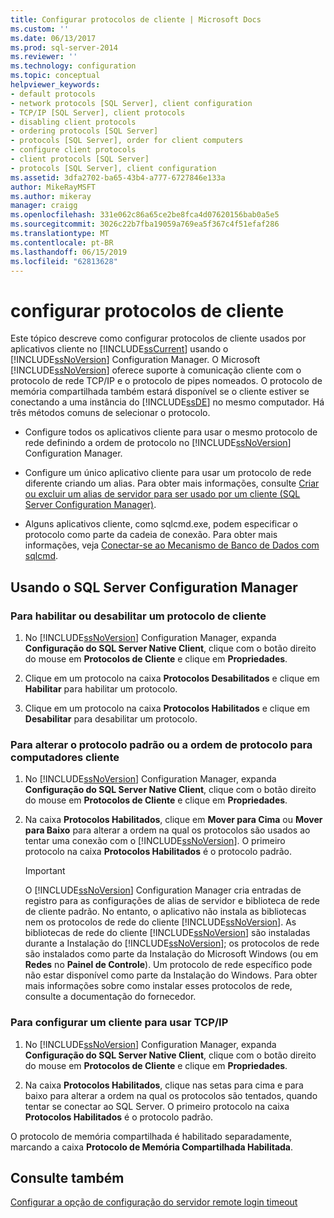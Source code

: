 ```yaml
---
title: Configurar protocolos de cliente | Microsoft Docs
ms.custom: ''
ms.date: 06/13/2017
ms.prod: sql-server-2014
ms.reviewer: ''
ms.technology: configuration
ms.topic: conceptual
helpviewer_keywords:
- default protocols
- network protocols [SQL Server], client configuration
- TCP/IP [SQL Server], client protocols
- disabling client protocols
- ordering protocols [SQL Server]
- protocols [SQL Server], order for client computers
- configure client protocols
- client protocols [SQL Server]
- protocols [SQL Server], client configuration
ms.assetid: 3dfa2702-ba65-43b4-a777-6727846e133a
author: MikeRayMSFT
ms.author: mikeray
manager: craigg
ms.openlocfilehash: 331e062c86a65ce2be8fca4d07620156bab0a5e5
ms.sourcegitcommit: 3026c22b7fba19059a769ea5f367c4f51efaf286
ms.translationtype: MT
ms.contentlocale: pt-BR
ms.lasthandoff: 06/15/2019
ms.locfileid: "62813628"
---
```

# <a name="configure-client-protocols"></a>configurar protocolos de cliente
  Este tópico descreve como configurar protocolos de cliente usados por aplicativos cliente no [!INCLUDE[ssCurrent](../../includes/sscurrent-md.md)] usando o [!INCLUDE[ssNoVersion](../../includes/ssnoversion-md.md)] Configuration Manager. O Microsoft [!INCLUDE[ssNoVersion](../../includes/ssnoversion-md.md)] oferece suporte à comunicação cliente com o protocolo de rede TCP/IP e o protocolo de pipes nomeados. O protocolo de memória compartilhada também estará disponível se o cliente estiver se conectando a uma instância do [!INCLUDE[ssDE](../../includes/ssde-md.md)] no mesmo computador. Há três métodos comuns de selecionar o protocolo.  
  
-   Configure todos os aplicativos cliente para usar o mesmo protocolo de rede definindo a ordem de protocolo no [!INCLUDE[ssNoVersion](../../includes/ssnoversion-md.md)] Configuration Manager.  
  
-   Configure um único aplicativo cliente para usar um protocolo de rede diferente criando um alias. Para obter mais informações, consulte [Criar ou excluir um alias de servidor para ser usado por um cliente &#40;SQL Server Configuration Manager&#41;](create-or-delete-a-server-alias-for-use-by-a-client.md).  
  
-   Alguns aplicativos cliente, como sqlcmd.exe, podem especificar o protocolo como parte da cadeia de conexão. Para obter mais informações, veja [Conectar-se ao Mecanismo de Banco de Dados com sqlcmd](../../relational-databases/scripting/sqlcmd-connect-to-the-database-engine.md).  
  
##  <a name="SSMSProcedure"></a> Usando o SQL Server Configuration Manager  
  
###  <a name="EnableDisable"></a> Para habilitar ou desabilitar um protocolo de cliente  
  
1.  No [!INCLUDE[ssNoVersion](../../includes/ssnoversion-md.md)] Configuration Manager, expanda **Configuração do SQL Server Native Client**, clique com o botão direito do mouse em **Protocolos de Cliente** e clique em **Propriedades**.  
  
2.  Clique em um protocolo na caixa **Protocolos Desabilitados** e clique em **Habilitar** para habilitar um protocolo.  
  
3.  Clique em um protocolo na caixa **Protocolos Habilitados** e clique em **Desabilitar** para desabilitar um protocolo.  
  
###  <a name="ChangeDefault"></a> Para alterar o protocolo padrão ou a ordem de protocolo para computadores cliente  
  
1.  No [!INCLUDE[ssNoVersion](../../includes/ssnoversion-md.md)] Configuration Manager, expanda **Configuração do SQL Server Native Client**, clique com o botão direito do mouse em **Protocolos de Cliente** e clique em **Propriedades**.  
  
2.  Na caixa **Protocolos Habilitados**, clique em **Mover para Cima** ou **Mover para Baixo** para alterar a ordem na qual os protocolos são usados ao tentar uma conexão com o [!INCLUDE[ssNoVersion](../../includes/ssnoversion-md.md)]. O primeiro protocolo na caixa **Protocolos Habilitados** é o protocolo padrão.  
  
    > [!IMPORTANT]  
    >  O [!INCLUDE[ssNoVersion](../../includes/ssnoversion-md.md)] Configuration Manager cria entradas de registro para as configurações de alias de servidor e biblioteca de rede de cliente padrão. No entanto, o aplicativo não instala as bibliotecas nem os protocolos de rede do cliente [!INCLUDE[ssNoVersion](../../includes/ssnoversion-md.md)]. As bibliotecas de rede do cliente [!INCLUDE[ssNoVersion](../../includes/ssnoversion-md.md)] são instaladas durante a Instalação do [!INCLUDE[ssNoVersion](../../includes/ssnoversion-md.md)]; os protocolos de rede são instalados como parte da Instalação do Microsoft Windows (ou em **Redes** no **Painel de Controle**). Um protocolo de rede específico pode não estar disponível como parte da Instalação do Windows. Para obter mais informações sobre como instalar esses protocolos de rede, consulte a documentação do fornecedor.  
  
###  <a name="Configure"></a> Para configurar um cliente para usar TCP/IP  
  
1.  No [!INCLUDE[ssNoVersion](../../includes/ssnoversion-md.md)] Configuration Manager, expanda **Configuração do SQL Server Native Client**, clique com o botão direito do mouse em **Protocolos de Cliente** e clique em **Propriedades**.  
  
2.  Na caixa **Protocolos Habilitados**, clique nas setas para cima e para baixo para alterar a ordem na qual os protocolos são tentados, quando tentar se conectar ao SQL Server. O primeiro protocolo na caixa **Protocolos Habilitados** é o protocolo padrão.  
  
 O protocolo de memória compartilhada é habilitado separadamente, marcando a caixa **Protocolo de Memória Compartilhada Habilitada**.  
  
## <a name="see-also"></a>Consulte também  
 [Configurar a opção de configuração do servidor remote login timeout](configure-the-remote-login-timeout-server-configuration-option.md)  
  
  
